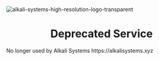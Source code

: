 ![alkali-systems-high-resolution-logo-transparent](https://github.com/ryderreid/API-Services-Alkali-Systems/assets/82209063/2fb3213a-97d5-4478-a16c-e2b69be5b2f8)
<h1 align="center">Deprecated Service</h1>
No longer used by Alkali Systems
https://alkalisystems.xyz           
